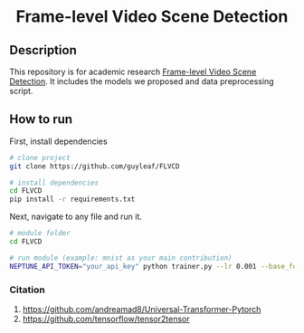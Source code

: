 <div align="center">    
 
# Frame-level Video Scene Detection

</div>

## Description   
This repository is for academic research [Frame-level Video Scene Detection](https://docs.google.com/document/d/1uEUj1zjJb20lyfE-72TVFgazpLEaszyZHGYwsjpEA08/edit?usp=sharing). It includes the models we proposed and data preprocessing script.

## How to run   
First, install dependencies   
```bash
# clone project   
git clone https://github.com/guyleaf/FLVCD

# install dependencies  
cd FLVCD
pip install -r requirements.txt
 ```   
 Next, navigate to any file and run it.   
 ```bash
# module folder
cd FLVCD

# run module (example: mnist as your main contribution)   
NEPTUNE_API_TOKEN="your_api_key" python trainer.py --lr 0.001 --base_folder /nfs/features/BBC --dataset BBC --d_model 1024 --d_inner 2048 --n_heads 4 --t_steps 50 --dropout 0.2 --inter_dropout 0.2 --layer_config ll --memory_profile --shuffle --max_epochs 200 --gpus 1 --deterministic --tags 1fps RMSprop xavier_uniform_for_linear_without_relu kaiming_uniform_for_linear_with_relu  
```

### Citation   
1. https://github.com/andreamad8/Universal-Transformer-Pytorch
2. https://github.com/tensorflow/tensor2tensor
